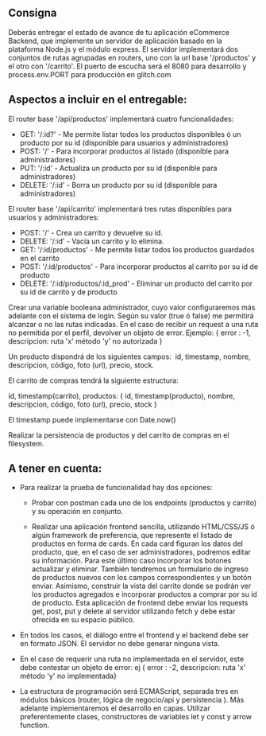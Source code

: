 ## Consigna

Deberás entregar el estado de avance de tu aplicación eCommerce Backend, que implemente un servidor de aplicación basado en la plataforma Node.js y el módulo express. 
El servidor implementará dos conjuntos de rutas agrupadas en routers, uno con la url base '/productos' y el otro con '/carrito'. 
El puerto de escucha será el 8080 para desarrollo y process.env.PORT para producción en glitch.com

## Aspectos a incluir en el entregable: 

El router base '/api/productos' implementará cuatro funcionalidades:
- GET: '/:id?' - Me permite listar todos los productos disponibles ó un producto por su id (disponible para usuarios y administradores)
- POST: '/' - Para incorporar productos al listado (disponible para administradores)
- PUT: '/:id' - Actualiza un producto por su id (disponible para administradores)
- DELETE: '/:id' - Borra un producto por su id (disponible para administradores)

El router base '/api/carrito' implementará tres rutas disponibles para usuarios y administradores:

- POST: '/' - Crea un carrito y devuelve su id.
- DELETE: '/:id' - Vacía un carrito y lo elimina.
- GET: '/:id/productos' - Me permite listar todos los productos guardados en el carrito
- POST: '/:id/productos' - Para incorporar productos al carrito por su id de producto
- DELETE: '/:id/productos/:id_prod' - Eliminar un producto del carrito por su id de carrito y de producto


Crear una variable booleana administrador, cuyo valor configuraremos más adelante con el sistema de login. 
Según su valor (true ó false) me permitirá alcanzar o no las rutas indicadas. 
En el caso de recibir un request a una ruta no permitida por el perfil, devolver un objeto de error. Ejemplo: { error : -1, descripcion: ruta 'x' método 'y' no autorizada }

Un producto dispondrá de los siguientes campos:  id, timestamp, nombre, descripcion, código, foto (url), precio, stock.

El carrito de compras tendrá la siguiente estructura: 

id, timestamp(carrito), productos: { id, timestamp(producto), nombre, descripcion, código, foto (url), precio, stock }

El timestamp puede implementarse con Date.now()

Realizar la persistencia de productos y del carrito de compras en el filesystem.

## A tener en cuenta:

- Para realizar la prueba de funcionalidad hay dos opciones:

  - Probar con postman cada uno de los endpoints (productos y carrito) y su operación en conjunto.

  - Realizar una aplicación frontend sencilla, utilizando HTML/CSS/JS ó algún framework de preferencia, que represente el listado de productos en forma de cards. 
En cada card figuran los datos del producto, que, en el caso de ser administradores, podremos editar su información. Para este último caso incorporar los botones actualizar y eliminar. También tendremos un formulario de ingreso de productos nuevos con los campos correspondientes y un botón enviar. Asimismo, construir la vista del carrito donde se podrán ver los productos agregados e incorporar productos a comprar por su id de producto. 
Esta aplicación de frontend debe enviar los requests get, post, put y delete al servidor utilizando fetch y debe estar ofrecida en su espacio público.

- En todos los casos, el diálogo entre el frontend y el backend debe ser en formato JSON. El servidor no debe generar ninguna vista.

- En el caso de requerir una ruta no implementada en el servidor, este debe contestar un objeto de error: ej { error : -2, descripcion: ruta 'x' método 'y' no implementada}

- La estructura de programación será ECMAScript, separada tres en módulos básicos (router, lógica de negocio/api y persistencia ). Más adelante implementaremos el desarrollo en capas. Utilizar preferentemente clases, constructores de variables let y const y arrow function.


